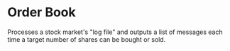 Order Book
==========
Processes a stock market's "log file" and outputs a list of messages
each time a target number of shares can be bought or sold.
